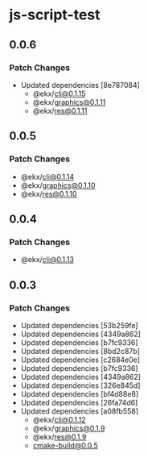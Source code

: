 # js-script-test

## 0.0.6

### Patch Changes

- Updated dependencies [8e787084]
  - @ekx/cli@0.1.15
  - @ekx/graphics@0.1.11
  - @ekx/res@0.1.11

## 0.0.5

### Patch Changes

- @ekx/cli@0.1.14
- @ekx/graphics@0.1.10
- @ekx/res@0.1.10

## 0.0.4

### Patch Changes

- @ekx/cli@0.1.13

## 0.0.3

### Patch Changes

- Updated dependencies [53b259fe]
- Updated dependencies [4349a862]
- Updated dependencies [b7fc9336]
- Updated dependencies [8bd2c87b]
- Updated dependencies [c2684e0e]
- Updated dependencies [b7fc9336]
- Updated dependencies [4349a862]
- Updated dependencies [326e845d]
- Updated dependencies [bf4d88e8]
- Updated dependencies [26fa74d6]
- Updated dependencies [a08fb558]
  - @ekx/cli@0.1.12
  - @ekx/graphics@0.1.9
  - @ekx/res@0.1.9
  - cmake-build@0.0.5
